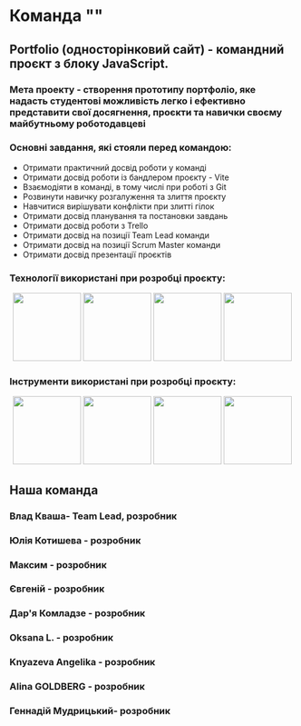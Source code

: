 # Команда ""

## Portfolio (односторінковий сайт) - командний проєкт з блоку JavaScript.

### Мета проекту - створення прототипу портфоліо, яке надасть студентові можливість легко і ефективно представити свої досягнення, проєкти та навички своєму майбутньому роботодавцеві


### Основні завдання, які стояли перед командою:
<ul>
  <li>Отримати практичний досвід роботи у команді</li>
  <li>Отримати досвід роботи із бандлером проєкту - Vite</li>
  <li>Взаємодіяти в команді, в тому числі при роботі з Git</li>
  <li>Розвинути навичку розгалуження та злиття проєкту</li>
  <li>Навчитися вирішувати конфлікти при злитті гілок</li>
  <li>Отримати досвід планування та постановки завдань</li>
  <li>Отримати досвід роботи з Trello</li>
  <li>Отримати досвід на позиції Team Lead команди</li>
  <li>Отримати досвід на позиції Scrum Master команди</li>
  <li>Отримати досвід презентації проєктів</li>
</ul>

### Технології використані при розробці проєкту:

<div align="center"> 
<img src='https://cdn.jsdelivr.net/gh/devicons/devicon@latest/icons/html5/html5-original-wordmark.svg' height="120">
<img src='https://cdn.jsdelivr.net/gh/devicons/devicon@latest/icons/css3/css3-original-wordmark.svg' height="120">
<img src='https://cdn.jsdelivr.net/gh/devicons/devicon@latest/icons/javascript/javascript-original.svg' height="120">
<img src='https://cdn.jsdelivr.net/gh/devicons/devicon@latest/icons/nodejs/nodejs-line-wordmark.svg' height="120">
</div>

### Інструменти використані при розробці проєкту:

<div align="center">
  <img src='https://cdn.jsdelivr.net/gh/devicons/devicon@latest/icons/trello/trello-original-wordmark.svg' height="120">
  <img src='https://cdn.jsdelivr.net/gh/devicons/devicon@latest/icons/figma/figma-original.svg' height="120">
  <img src='https://cdn.jsdelivr.net/gh/devicons/devicon@latest/icons/npm/npm-original-wordmark.svg' height="120">
 <img src='https://static.vecteezy.com/system/resources/previews/016/833/880/large_2x/github-logo-git-hub-icon-with-text-on-white-background-free-vector.jpg' height="120">
</div>

## Наша команда

### Влад Кваша- Team Lead, розробник
### Юлія Котишева - розробник
### Максим - розробник
### Євгеній - розробник
### Дар'я Комладзе - розробник
### Oksana L. - розробник
### Knyazeva Angelika - розробник
### Alina GOLDBERG - розробник
### Геннадій Мудрицький- розробник

